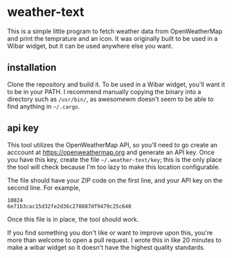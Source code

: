 # weather-text

This is a simple little program to fetch weather data from OpenWeatherMap and
print the temprature and an icon. It was originally built to be used in a Wibar
widget, but it can be used anywhere else you want.

## installation

Clone the repository and build it. To be used in a Wibar widget, you'll want it
to be in your PATH. I recommend manually copying the binary into a directory
such as `/usr/bin/`, as awesomewm doesn't seem to be able to find anything in
`~/.cargo`.

## api key

This tool utilizes the OpenWeatherMap API, so you'll need to go create an 
acccount at https://openweathermap.org and generate an API key. Once you have
this key, create the file `~/.weather-text/key`; this is the only place the
tool will check because I'm too lazy to make this location configurable.

The file should have your ZIP code on the first line, and your API key on the
second line. For example,
```
10024
6e71b3cac15d32fe2d36c270887df9479c25c640
```
Once this file is in place, the tool should work. 

If you find something you don't like or want to improve upon this, you're more
than welcome to open a pull request. I wrote this in like 20 minutes to make a
wibar widget so it doesn't have the highest quality standards.
